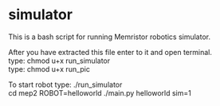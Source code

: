 # simulator
This is a bash script for running Memristor robotics simulator.

After you have extracted this file enter to it and open terminal.    
type: chmod u+x run_simulator    
type: chmod u+x run_pic    

To start robot type:
./run_simulator    
cd mep2
ROBOT=helloworld ./main.py helloworld sim=1


